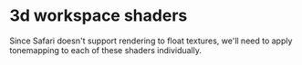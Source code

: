 # 3d workspace shaders #
Since Safari doesn't support rendering to float textures, we'll need to apply tonemapping to each of these shaders individually.